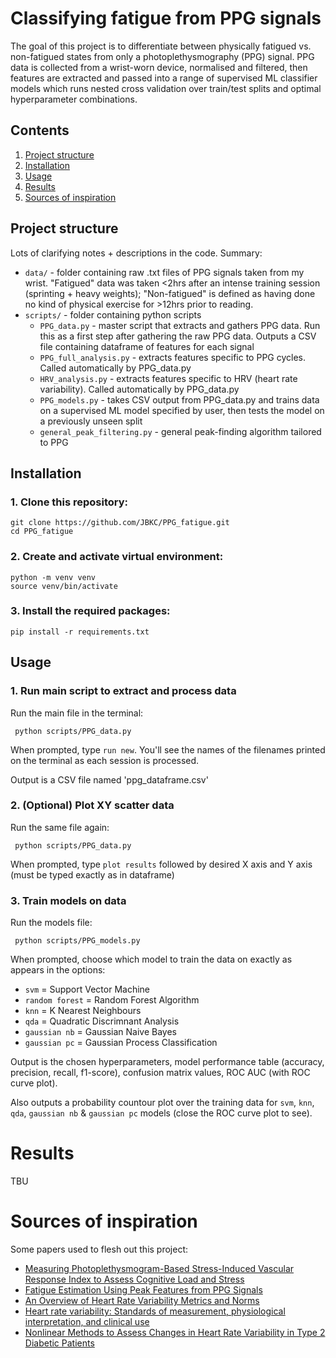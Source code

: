 # Classifying fatigue from PPG signals

The goal of this project is to differentiate between physically fatigued vs. non-fatigued states from only a photoplethysmography (PPG) signal. PPG data is collected from a wrist-worn device, normalised and filtered, then features are extracted and passed into a range of supervised ML classifier models which runs nested cross validation over train/test splits and optimal hyperparameter combinations.


## Contents

1. [Project structure](#project-structure)
2. [Installation](#installation)
3. [Usage](#usage)
4. [Results](#results)
5. [Sources of inspiration](#sources-of-inspiration)



## Project structure
Lots of clarifying notes + descriptions in the code. Summary:

- `data/` - folder containing raw .txt files of PPG signals taken from my wrist. "Fatigued" data was taken <2hrs after an intense training session (sprinting + heavy weights); "Non-fatigued" is defined as having done no kind of physical exercise for >12hrs prior to reading.
- `scripts/` - folder containing python scripts
  - `PPG_data.py` - master script that extracts and gathers PPG data. Run this as a first step after gathering the raw PPG data. Outputs a CSV file containing dataframe of features for each signal
  - `PPG_full_analysis.py` - extracts features specific to PPG cycles. Called automatically by PPG_data.py
  - `HRV_analysis.py` - extracts features specific to HRV (heart rate variability). Called automatically by PPG_data.py
  - `PPG_models.py` - takes CSV output from PPG_data.py and trains data on a supervised ML model specified by user, then tests the model on a previously unseen split
  - `general_peak_filtering.py` - general peak-finding algorithm tailored to PPG


## Installation
### 1. Clone this repository:
   ```
   git clone https://github.com/JBKC/PPG_fatigue.git
   cd PPG_fatigue
   ```

### 2. Create and activate virtual environment:
   ```
   python -m venv venv
   source venv/bin/activate
   ```

### 3. Install the required packages:
   ```
   pip install -r requirements.txt
   ```


## Usage
### 1. Run main script to extract and process data 

Run the main file in the terminal:

   ```
    python scripts/PPG_data.py
   ```
When prompted, type `run new`. You'll see the names of the filenames printed on the terminal as each session is processed.

Output is a CSV file named 'ppg_dataframe.csv'

### 2. (Optional) Plot XY scatter data

Run the same file again:
   ```
    python scripts/PPG_data.py
   ```
When prompted, type `plot results` followed by desired X axis and Y axis (must be typed exactly as in dataframe)

### 3. Train models on data

Run the models file:
   ```
    python scripts/PPG_models.py
   ```
When prompted, choose which model to train the data on exactly as appears in the options:
- `svm` = Support Vector Machine
- `random forest` = Random Forest Algorithm
- `knn` = K Nearest Neighbours
- `qda` = Quadratic Discrimnant Analysis
- `gaussian nb` = Gaussian Naive Bayes
- `gaussian pc` = Gaussian Process Classification
  
Output is the chosen hyperparameters, model performance table (accuracy, precision, recall, f1-score), confusion matrix values, ROC AUC (with ROC curve plot).

Also outputs a probability countour plot over the training data  for `svm`, `knn`, `qda`, `gaussian nb` & `gaussian pc` models (close the ROC curve plot to see).



# Results

TBU


# Sources of inspiration
Some papers used to flesh out this project:
- [Measuring Photoplethysmogram-Based Stress-Induced Vascular Response Index to Assess Cognitive Load and Stress](https://dl.acm.org/doi/10.1145/2702123.2702399)
- [Fatigue Estimation Using Peak Features from PPG Signals](https://www.mdpi.com/2227-7390/11/16/3580)
- [An Overview of Heart Rate Variability Metrics and Norms](https://www.ncbi.nlm.nih.gov/pmc/articles/PMC5624990/)
- [Heart rate variability: Standards of measurement, physiological interpretation, and clinical use](https://academic.oup.com/eurheartj/article/17/3/354/485572)
- [Nonlinear Methods to Assess Changes in Heart Rate Variability in Type 2 Diabetic Patients](https://www.ncbi.nlm.nih.gov/pmc/articles/PMC4062368/)
  

